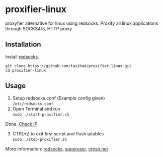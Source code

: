 # proxifier-linux
proxyfier alternative for linux using redsocks. Proxify all linux applications through SOCKS4/5, HTTP proxy

## Installation

Install [redsocks](https://github.com/darkk/redsocks#packages).

```
git clone https://github.com/tazihad/proxifier-linux.git
cd proxifier-linux
```

## Usage

1. Setup redsocks.conf (Example config given)  
`/etc/redsocks.conf`
2. Open Terminal and run  
`sudo ./start-proxifier.sh`

Done. [Check IP](https://ifconfig.me/)

3. CTRL+Z to exit first script and flush iptables  
`sudo ./stop-proxifier.sh`


More Information:  [redsocks](https://github.com/darkk/redsocks), [superuser](https://superuser.com/a/1402071), [crosp.net](https://crosp.net/blog/administration/install-configure-redsocks-proxy-centos-linux/)
